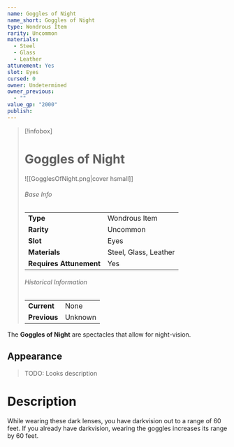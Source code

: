 ```yaml
---
name: Goggles of Night
name_short: Goggles of Night
type: Wondrous Item
rarity: Uncommon
materials:
  - Steel
  - Glass
  - Leather
attunement: Yes
slot: Eyes
cursed: 0
owner: Undetermined
owner_previous:
  - ""
value_gp: "2000"
publish:
---
```

> [!infobox]  
> # Goggles of Night
> ![[GogglesOfNight.png|cover hsmall]]
> ###### Base Info
> | | |
> |---|---|
> | **Type** | Wondrous Item |
> | **Rarity** | Uncommon |
> | **Slot** | Eyes |
> | **Materials** | Steel, Glass, Leather |
> | **Requires Attunement** | Yes |
> ###### Historical Information
> | | |
> |---|---|
> | **Current** | None |
> | **Previous** | Unknown |

The **Goggles of Night** are spectacles that allow for night-vision.
## Appearance
>TODO: Looks description
# Description
While wearing these dark lenses, you have darkvision out to a range of 60 feet. If you already have darkvision, wearing the goggles increases its range by 60 feet.